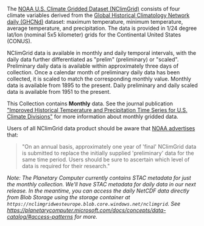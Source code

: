 The [NOAA U.S. Climate Gridded Dataset (NClimGrid)](https://www.ncei.noaa.gov/access/metadata/landing-page/bin/iso?id=gov.noaa.ncdc:C00332) consists of four climate variables derived from the [Global Historical Climatology Network daily (GHCNd)](https://www.ncei.noaa.gov/products/land-based-station/global-historical-climatology-network-daily) dataset: maximum temperature, minimum temperature, average temperature, and precipitation. The data is provided in 1/24 degree lat/lon (nominal 5x5 kilometer) grids for the Continental United States (CONUS). 

NClimGrid data is available in monthly and daily temporal intervals, with the daily data further differentiated as "prelim" (preliminary) or "scaled". Preliminary daily data is available within approximately three days of collection. Once a calendar month of preliminary daily data has been collected, it is scaled to match the corresponding monthly value. Monthly data is available from 1895 to the present. Daily preliminary and daily scaled data is available from 1951 to the present. 

This Collection contains **Monthly** data. See the journal publication ["Improved Historical Temperature and Precipitation Time Series for U.S. Climate Divisions"](https://journals.ametsoc.org/view/journals/apme/53/5/jamc-d-13-0248.1.xml) for more information about monthly gridded data.

Users of all NClimGrid data product should be aware that [NOAA advertises](https://www.ncei.noaa.gov/access/metadata/landing-page/bin/iso?id=gov.noaa.ncdc:C00332) that:
>"On an annual basis, approximately one year of 'final' NClimGrid data is submitted to replace the initially supplied 'preliminary' data for the same time period. Users should be sure to ascertain which level of data is required for their research."

*Note: The Planetary Computer currently contains STAC metadata for just the monthly collection. We'll have STAC metadata for daily data in our next release. In the meantime, you can access the daily NetCDF data directly from Blob Storage using the storage container at `https://nclimgridwesteurope.blob.core.windows.net/nclimgrid`. See https://planetarycomputer.microsoft.com/docs/concepts/data-catalog/#access-patterns for more.*